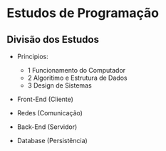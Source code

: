 # Estudos de Programação

## Divisão dos Estudos

- Principios:

  - 1 Funcionamento do Computador
  - 2 Algoritimo e Estrutura de Dados
  - 3 Design de Sistemas

- Front-End (Cliente)
- Redes (Comunicação)
- Back-End (Servidor)
- Database (Persistência)
